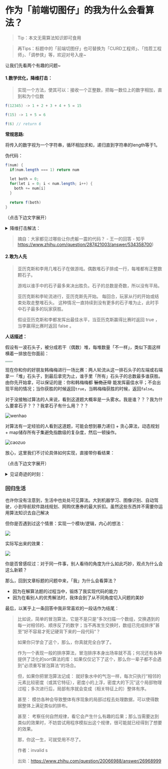 # 作为「前端切图仔」的我为什么会看算法？



> Tip：本文无需算法知识即可食用

> 再Tips：标题中的「前端切图仔」也可替换为「CURD工程师」、「找茬工程师」、「调参侠」等，欢迎对号入座~



让我们先看两个有趣的问题~



#### 1.数学优化，降维打击：

> 实现一个方法，使其可以：接收一个正整数，把每一数位上的数字相加，直到和为个位数



```java
f(12345) -> 1 + 2 + 3 + 4 + 5 = 15

f(15) -> 1 + 5 = 6

f(6) // return 6
```





**常规思路:**

将传入的数字视为一个字符串，循环相加求和，递归直到字符串的length等于1。

伪代码：

```java
f(num) {
  if(num.length === 1) return num
    
  let both = 0;
  for(let i = 0; i < num.length; i++) {
    both += num[i]
  }
  
  return f(both)
}
```



（点击下边文字展开）

<details>
  <summary>降维打击解法：</summary>
  <br/>
  已知数字abc可以写作100a + 10b + c （123 = 100 x 1 + 10 x 2 + 1 x 3）<br/>
  <br/>
  那么每次给出的数字经过f()处理后，变化如下：<br/>
  <br/>
	处理算式 100a + 10b + c -> a + b + c<br/>
  <br/>
  100a + 10b + c - (a + b + c) -> a + b + c - (a + b + c)<br/>
  <br/>
  99a + 9b -> 0<br/>
  <br/>
  9(11a + b) -> 0<br/>
  <br/>
  即每次减少的都是9的倍数，当某次递归的参数数字小于9时，就是最终结果。<br/>
  <br/>
  简单验证一下：<br/>
  <br/>
  f(123) -> 1 + 2 + 3 -> 6 -> 117 -> 13 x 9<br/>
  <br/>
  f(2345) -> 2 + 3 + 4 + 5 -> 14 -> 2331 -> 259 x 9<br/>
  <br/>
  <details>
  	<summary>现在有一个问题，如果一个数正好可以被9整除怎么办？</summary>
    	<br/>
      可以使用先减后加的方法：取余之前减一，然后再给余数加一<br/>
      <br/>
			81可以被9整除，那么我们取余的时候用80去取<br/>
    	<br/>
    	80 % 9 = 8 -> 8 + 1 = 9<br/>
	    <br/>
    	与原题目描述中f(81) -> 8 + 1 = 9 结果相符<br/>
  </details>
	<br/>
  <details>
  	<summary>最终结果：</summary>
    <pre>
    f(n) {
      return (n - 1) % 9 + 1;
    }
    </pre>
  </details>
</details>





>  摘自：大家都见过哪些让你虎躯一震的代码？ - 王一的回答 - 知乎 https://www.zhihu.com/question/287421003/answer/534358700)  





#### 2.敢为人先

> 亚历克斯和李用几堆石子在做游戏。偶数堆石子排成一行，每堆都有正整数颗石子。
>
> 游戏以谁手中的石子最多来决出胜负。石子的总数是奇数，所以没有平局。
>
> 亚历克斯和李轮流进行，亚历克斯先开始。 每回合，玩家从行的开始或结束处取走整堆石头。 这种情况一直持续到没有更多的石子堆为止，此时手中石子最多的玩家获胜。
>
> 假设亚历克斯和李都发挥出最佳水平，当亚历克斯赢得比赛时返回 true ，当李赢得比赛时返回 false 。



**人话描述：**

假设有一波石头子，被分成若干（偶数）堆，每堆数量「不一样」，类似下面这样横着一排放在你面前：

<div style="display:flex">
<img src="https://ftp.bmp.ovh/imgs/2021/04/cba725ff2190f75e.jpg" style="zoom:25%;" />  
<img src="https://ftp.bmp.ovh/imgs/2021/04/7e42995a95f3ea0b.jpg" style="zoom:25%;" />
<img src="https://ftp.bmp.ovh/imgs/2021/04/24e63104dd787e09.jpg" style="zoom:25%;" />
<img src="https://ftp.bmp.ovh/imgs/2021/04/7e42995a95f3ea0b.jpg" style="zoom:25%;" />
<img src="https://ftp.bmp.ovh/imgs/2021/04/cba725ff2190f75e.jpg" style="zoom:25%;" />
<img src="https://ftp.bmp.ovh/imgs/2021/04/24e63104dd787e09.jpg" style="zoom:25%;" />
</div>


现在你和你的好朋友韩梅梅进行一场比赛：两人轮流从这一排石头子的左端或右端拿一「堆」石头子，到最后拿完为止，谁手里「所有」石头子的总数最多谁获胜。由你先开始拿，可以保证的是：你和韩梅梅都 ~~智商正常~~ 能发挥最佳水平；不会出现平局的情况；当你获胜的时候返回`true`，当韩梅梅获胜的时候，返回`false`。



对于没接触过算法的人来说，看到这道题大概率是一头雾水。我是谁？？？我为什么要拿石子？？？我拿石子有什么用？？？



![wenhao](https://ftp.bmp.ovh/imgs/2021/04/61fafb8b146e9a3c.jpg)



对算法有一定经验的人看到这道题，可能会想到暴力递归 + 贪心算法，动态规划 + map储存所有子集避免指数级的复杂度，然后一顿操作。

![caozuo](https://ftp.bmp.ovh/imgs/2021/04/8ed69994b94ee048.jpg)



放心，这里我们不讨论具体如何实现，直接带你看结果：



（点击下边文字展开）

<details>
  <summary>见证奇迹的时刻：</summary>
  <br/>
  答案只有一行<pre>return true</pre>
  没错！真相就是：<strong>先手必胜</strong><br/>
  <br/>
  刚看到这个解的时候，我的理解是：先手的人，每次都可以从最左最右的两堆中选择最大的，那么周而复始，先手的石子总数肯定要比后手大。<br/>
  <br/>
  不过很快我就想到一个极端反例来证伪：[3,10000000,2,1] <br/>
  <br/>
  这时如果先手拿大的，那么你必输。<br/>
  <br/>
  正确的理解应该是：<strong>把所有石子按照第奇数位和第偶数位分成两个组合（第1、3、5...为第奇数位，第2、4、6...为第偶数位），先手的人可以迫使后手的人选择总和较小的组合。</strong><br/>
  <br/>
  <br/>
  也许看到这里你还觉得没什么，那么我再来介绍一下这个题解的产生背景：<br/>
  <br/>
	<ul>
    <li>这道题出自<strong>leetcode</strong>的第95场周赛</li>
    <li>这道题的原题目是<strong>纯英文</strong>的</li>
    <li>给出这个题解的日本选手<strong>uwi</strong>从审题到给出答案，一共只用了<strong>1分34秒</strong></li>
  </ul>
	<br/>
  感受一下原题目：<br/>
  <br/>
  <img src='https://ftp.bmp.ovh/imgs/2021/04/3deef6cc166a2eec.jpg' />
  <br/>
  <br/>
  一分多钟我大概题目还没看完吧~
  <br/>
  <br/>
  <blockquote>
    参考：<a href="https://leetcode.com/contest/weekly-contest-95/problems/stone-game/">原题链接</a>
  </blockquote>
</details>



### 回归生活



也许你没有注意到，生活中也处处可见算法。大到机器学习、图像识别、自动驾驶，小到导航软件路线规划、网购优惠券的最大折扣。虽然这些东西并不需要你运用算法知识去自己解决



但你是否遇到过这个情景：实现一个模块/逻辑，内心的想法：



![](https://ftp.bmp.ovh/imgs/2021/04/fcc159e19218bb32.jpg)



实际写出来的效果：



![](https://ftp.bmp.ovh/imgs/2021/04/6e5d2ce7dddae6b9.jpg)





你是否曾感叹过：对于同一件事，别人看待的角度为什么如此巧妙，观点为什么会这么新颖？



那么，回到文章标题的问题中来，「我」为什么会看算法？

+ 因为在解算法题的过程当中，锻炼了我实现代码的能力
+ 因为在看别人的优秀解法时，我体会到了从不同角度切入问题的美妙



最后，以某乎上一条回答中我非常喜欢的一段话作为结尾：



> 比如说，简单的冒泡算法，它是不是只是“多次扫描一个数组，交换遇到的每一对相邻的、顺序反了的数字；当不再发生交换时，数组已完成排序”甚至”好不容易才死记硬背下来的一段代码“？
>
> 如果你只学会了这个，那么，你真就完全白学了。
>
> 作为一个表现一般的排序算法，冒泡排序本身出场率就不高；何况还有各种提供了泛化的sort算法的库：如果仅仅记下了这个，那么你一辈子都不会遇到”必须重写冒泡算法“的场合。
>
> 
>
> 但，如果你把冒泡算法记成：
> 就好象水中的气泡一样，每次只执行“相邻的元素比较密度（或其它特征），密度小的上浮，密度大的下沉”这个局部物理过程；多次进行后，局部有序就会变成（相关特征上的）整体有序。
>
> 甚至：
> 模仿各种会导致整体有序现象的局部过程去处理数据，可以使得数据整体上满足类似的排布。
>
> 甚至：
> 考察任何自然规律，看它会产生什么有趣的后果；那么当需要达到类似的效果时，不妨尝试用程序模拟出这个规律，很可能就已经得到了想要的效果。
>
> 那，你这一生，可就受用不尽了。
>
> 
>
> 作者：invalid s
>
> 出处：https://www.zhihu.com/question/20066988/answer/26968999

